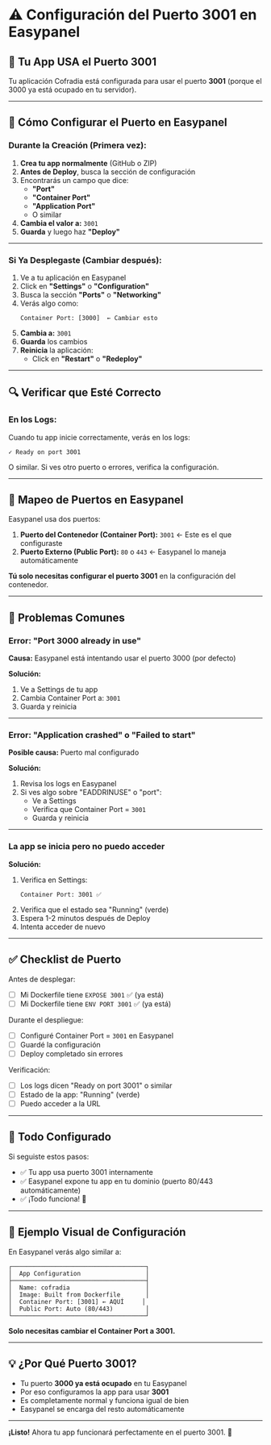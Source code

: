 # ⚠️ Configuración del Puerto 3001 en Easypanel

## 🎯 Tu App USA el Puerto 3001

Tu aplicación Cofradia está configurada para usar el puerto **3001** (porque el 3000 ya está ocupado en tu servidor).

---

## 📝 Cómo Configurar el Puerto en Easypanel

### Durante la Creación (Primera vez):

1. **Crea tu app normalmente** (GitHub o ZIP)
2. **Antes de Deploy**, busca la sección de configuración
3. Encontrarás un campo que dice:
   - **"Port"**
   - **"Container Port"**
   - **"Application Port"**
   - O similar
4. **Cambia el valor a:** `3001`
5. **Guarda** y luego haz **"Deploy"**

---

### Si Ya Desplegaste (Cambiar después):

1. Ve a tu aplicación en Easypanel
2. Click en **"Settings"** o **"Configuration"**
3. Busca la sección **"Ports"** o **"Networking"**
4. Verás algo como:
   ```
   Container Port: [3000]  ← Cambiar esto
   ```
5. **Cambia a:** `3001`
6. **Guarda** los cambios
7. **Reinicia** la aplicación:
   - Click en **"Restart"** o **"Redeploy"**

---

## 🔍 Verificar que Esté Correcto

### En los Logs:

Cuando tu app inicie correctamente, verás en los logs:

```
✓ Ready on port 3001
```

O similar. Si ves otro puerto o errores, verifica la configuración.

---

## 🎯 Mapeo de Puertos en Easypanel

Easypanel usa dos puertos:

1. **Puerto del Contenedor (Container Port):** `3001` ← Este es el que configuraste
2. **Puerto Externo (Public Port):** `80` o `443` ← Easypanel lo maneja automáticamente

**Tú solo necesitas configurar el puerto 3001** en la configuración del contenedor.

---

## 🐛 Problemas Comunes

### Error: "Port 3000 already in use"

**Causa:** Easypanel está intentando usar el puerto 3000 (por defecto)

**Solución:**
1. Ve a Settings de tu app
2. Cambia Container Port a: `3001`
3. Guarda y reinicia

---

### Error: "Application crashed" o "Failed to start"

**Posible causa:** Puerto mal configurado

**Solución:**
1. Revisa los logs en Easypanel
2. Si ves algo sobre "EADDRINUSE" o "port":
   - Ve a Settings
   - Verifica que Container Port = `3001`
   - Guarda y reinicia

---

### La app se inicia pero no puedo acceder

**Solución:**
1. Verifica en Settings:
   ```
   Container Port: 3001 ✅
   ```
2. Verifica que el estado sea "Running" (verde)
3. Espera 1-2 minutos después de Deploy
4. Intenta acceder de nuevo

---

## ✅ Checklist de Puerto

Antes de desplegar:
- [ ] Mi Dockerfile tiene `EXPOSE 3001` ✅ (ya está)
- [ ] Mi Dockerfile tiene `ENV PORT 3001` ✅ (ya está)

Durante el despliegue:
- [ ] Configuré Container Port = `3001` en Easypanel
- [ ] Guardé la configuración
- [ ] Deploy completado sin errores

Verificación:
- [ ] Los logs dicen "Ready on port 3001" o similar
- [ ] Estado de la app: "Running" (verde)
- [ ] Puedo acceder a la URL

---

## 🎉 Todo Configurado

Si seguiste estos pasos:
- ✅ Tu app usa puerto 3001 internamente
- ✅ Easypanel expone tu app en tu dominio (puerto 80/443 automáticamente)
- ✅ ¡Todo funciona! 🚀

---

## 📸 Ejemplo Visual de Configuración

En Easypanel verás algo similar a:

```
┌─────────────────────────────────────┐
│  App Configuration                  │
├─────────────────────────────────────┤
│  Name: cofradia                     │
│  Image: Built from Dockerfile       │
│  Container Port: [3001] ← AQUÍ     │
│  Public Port: Auto (80/443)         │
└─────────────────────────────────────┘
```

**Solo necesitas cambiar el Container Port a 3001.**

---

## 💡 ¿Por Qué Puerto 3001?

- Tu puerto **3000 ya está ocupado** en tu Easypanel
- Por eso configuramos la app para usar **3001**
- Es completamente normal y funciona igual de bien
- Easypanel se encarga del resto automáticamente

---

**¡Listo!** Ahora tu app funcionará perfectamente en el puerto 3001. 🎯

